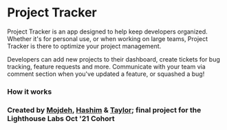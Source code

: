 # Project Tracker

Project Tracker is an app designed to help keep developers organized.  Whether it's for personal use, or when working on large teams, Project Tracker is there to optimize your project management.

 Developers can add new projects to their dashboard, create tickets for bug tracking, feature requests and more.  Communicate with your team via comment section when you've updated a feature, or squashed a bug!

### How it works














### Created by [Mojdeh](https://github.com/Mojdehh), [Hashim](https://github.com/sharifhashim) & [Taylor](https://github.com/taylornoj); final project for the Lighthouse Labs Oct '21 Cohort 

